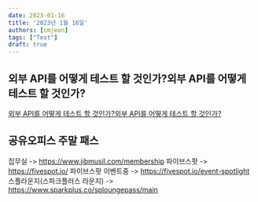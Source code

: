 ```yaml
---
date: 2023-01-16
title: '2023년 1월 16일'
authors: [cmjeon]
tags: ["Test"]
draft: true
---
```


## 외부 API를 어떻게 테스트 할 것인가?외부 API를 어떻게 테스트 할 것인가?

[외부 API를 어떻게 테스트 할 것인가?외부 API를 어떻게 테스트 할 것인가?](https://velog.io/@kyle/%EC%99%B8%EB%B6%80-API%EB%A5%BC-%EC%96%B4%EB%96%BB%EA%B2%8C-%ED%85%8C%EC%8A%A4%ED%8A%B8-%ED%95%A0-%EA%B2%83%EC%9D%B8%EA%B0%80)

## 공유오피스 주말 패스

집무실 -> https://www.jibmusil.com/membership
파이브스팟 -> https://fivespot.io/
파이브스팟 이벤트중 -> https://fivespot.io/event-spotlight
스플라운지(스파크플러스 라운지) -> https://www.sparkplus.co/sploungepass/main